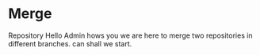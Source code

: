 # Merge
Repository
Hello Admin hows you
we are here to merge two repositories in different branches.
can shall we start.
